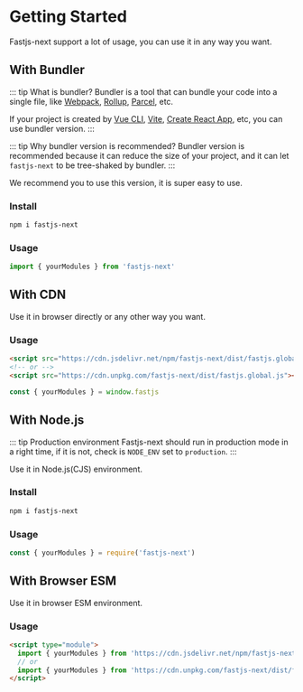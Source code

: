 # Getting Started

Fastjs-next support a lot of usage, you can use it in any way you want.

## With Bundler <Badge text="Recommended" />

::: tip What is bundler?
Bundler is a tool that can bundle your code into a single file, like [Webpack](https://webpack.js.org/), [Rollup](https://rollupjs.org/guide/en/), [Parcel](https://parceljs.org/), etc.

If your project is created by [Vue CLI](https://cli.vuejs.org/), [Vite](https://vitejs.dev/), [Create React App](https://create-react-app.dev/), etc, you can use bundler version.
:::

::: tip Why bundler version is recommended?
Bundler version is recommended because it can reduce the size of your project, and it can let `fastjs-next` to be tree-shaked by bundler.
:::

We recommend you to use this version, it is super easy to use.

### Install

```bash
npm i fastjs-next
```

### Usage

```js
import { yourModules } from 'fastjs-next'
```

## With CDN

Use it in browser directly or any other way you want.

### Usage

```html
<script src="https://cdn.jsdelivr.net/npm/fastjs-next/dist/fastjs.global.js"></script>
<!-- or -->
<script src="https://cdn.unpkg.com/fastjs-next/dist/fastjs.global.js"></script>
```

```js
const { yourModules } = window.fastjs
```

## With Node.js

::: tip Production environment
Fastjs-next should run in production mode in a right time, if it is not, check is `NODE_ENV` set to `production`.
:::

Use it in Node.js(CJS) environment.

### Install

```bash
npm i fastjs-next
```

### Usage

```js
const { yourModules } = require('fastjs-next')
```

## With Browser ESM

Use it in browser ESM environment.

### Usage

```html
<script type="module">
  import { yourModules } from 'https://cdn.jsdelivr.net/npm/fastjs-next/dist/fastjs.esm.js'
  // or
  import { yourModules } from 'https://cdn.unpkg.com/fastjs-next/dist/fastjs.esm.js'
</script>
```